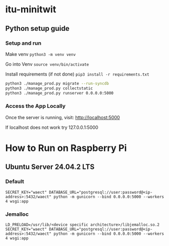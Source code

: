 # itu-minitwit

## Python setup guide

### Setup and run

Make venv
`python3 -m venv venv`

Go into Venv
`source venv/bin/activate`

Install requirements (if not done)
`pip3 install -r requirements.txt`

```bash
python3 ./manage_prod.py migrate --run-syncdb
python3 ./manage_prod.py collectstatic
python3 ./manage_prod.py runserver 0.0.0.0:5000
```

### Access the App Locally

Once the server is running, visit:
[http://localhost:5000](http://localhost:5000)

If localhost does not work try 127.0.0.1:5000

# How to Run on Raspberry Pi

## Ubuntu Server 24.04.2 LTS

### Default
```bashrc
SECRET_KEY="waect" DATABASE_URL="postgresql://user:password@<ip-address>:5432/waect" python -m gunicorn --bind 0.0.0.0:5000 --workers 4 wsgi:app
```

### Jemalloc
```bashrc
LD_PRELOAD=/usr/lib/<device specific architecture>/libjemalloc.so.2 SECRET_KEY="waect" DATABASE_URL="postgresql://user:password@<ip-address>:5432/waect" python -m gunicorn --bind 0.0.0.0:5000 --workers 4 wsgi:app
```
